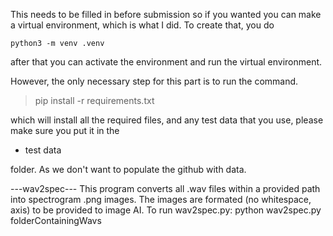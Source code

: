 This needs to be filled in before submission
so if you wanted you can make a virtual environment, which is what I did. To create that, you do

`python3 -m venv .venv`

after that you can activate the environment and run the virtual environment.

However, the only necessary step for this part is to run the command.

> pip install -r requirements.txt

which will install all the required files, and any test data that you use, please make sure you put it in the 
* test data

folder. As we don't want to populate the github with data.

---wav2spec---
This program converts all .wav files within a provided path into spectrogram .png images.
The images are formated (no whitespace, axis) to be provided to image AI. 
To run wav2spec.py:
python wav2spec.py folderContainingWavs